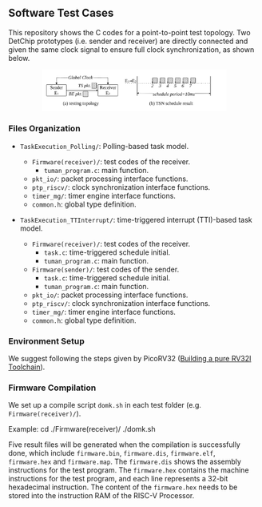 ## Software Test Cases

This repository shows the C codes for a point-to-point test topology. Two DetChip prototypes (i.e. sender and receiver) are directly connected and given the same clock signal to ensure full clock synchronization, as shown below.

<div align="center"><img src="../Doc/TaskExecuteTopology.svg" alt="Task Execute Topology" width=370></div>


### Files Organization

  - `TaskExecution_Polling/`: Polling-based task model.
    - `Firmware(receiver)/`: test codes of the receiver.
      - `tuman_program.c`: main function.
    - `pkt_io/`: packet processing interface functions.
    - `ptp_riscv/`: clock synchronization interface functions.
    - `timer_mg/`: timer engine interface functions.
    - `common.h`: global type definition.

  - `TaskExecution_TTInterrupt/`: time-triggered interrupt (TTI)-based task model.
    - `Firmware(receiver)/`: test codes of the receiver.
      - `task.c`: time-triggered schedule initial.
      - `tuman_program.c`: main function.
    - `Firmware(sender)/`: test codes of the sender.
      - `task.c`: time-triggered schedule initial.
      - `tuman_program.c`: main function.
    - `pkt_io/`: packet processing interface functions.
    - `ptp_riscv/`: clock synchronization interface functions.
    - `timer_mg/`: timer engine interface functions.
    - `common.h`: global type definition.

### Environment Setup

We suggest following the steps given by PicoRV32 ([Building a pure RV32I Toolchain](https://github.com/YosysHQ/picorv32#building-a-pure-rv32i-toolchain)).

### Firmware Compilation

We set up a compile script `domk.sh` in each test folder (e.g. `Firmware(receiver)/`). 

Example:
  cd ./Firmware(receiver)/
  ./domk.sh

Five result files will be generated when the compilation is successfully done, which include `firmware.bin`, `firmware.dis`, `firmware.elf`, `firmware.hex` and `firmware.map`. The `firmware.dis` shows the assembly instructions for the test program. The `firmware.hex` contains the machine instructions for the test program, and each line represents a 32-bit hexadecimal instruction. The content of the `firmware.hex` needs to be stored into the instruction RAM of the RISC-V Processor.